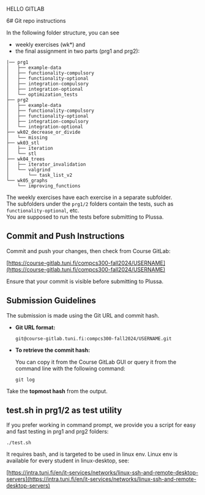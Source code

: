 HELLO GITLAB

6# Git repo instructions

In the following folder structure, you can see 
- weekly exercises (wk*) and 
- the final assignment in two parts (prg1 and prg2):

```
|── prg1
│   ├── example-data
│   ├── functionality-compulsory
│   ├── functionality-optional
│   ├── integration-compulsory
│   ├── integration-optional
│   └── optimization_tests
├── prg2
│   ├── example-data
│   ├── functionality-compulsory
│   ├── functionality-optional
│   ├── integration-compulsory
│   └── integration-optional
├── wk02_decrease_or_divide
│   └── missing
├── wk03_stl
│   ├── iteration
│   └── stl
├── wk04_trees
│   ├── iterator_invalidation
│   └── valgrind
│       └── task_list_v2
└── wk05_graphs
    └── improving_functions
```



The weekly exercises have each exercise in a separate subfolder.  
The subfolders under the `prg1/2` folders contain the tests, such as `functionality-optional`, etc.  
You are supposed to run the tests before submitting to Plussa.

## Commit and Push Instructions

Commit and push your changes, then check from Course GitLab:

[https://course-gitlab.tuni.fi/compcs300-fall2024/USERNAME](https://course-gitlab.tuni.fi/compcs300-fall2024/USERNAME)

Ensure that your commit is visible before submitting to Plussa.

## Submission Guidelines

The submission is made using the Git URL and commit hash.

- **Git URL format:**

  ```
  git@course-gitlab.tuni.fi:compcs300-fall2024/USERNAME.git
  ```

- **To retrieve the commit hash:**
  
  You can copy it from the Course GitLab GUI or query it from the command line with the following command:

  ```
  git log
  ```

Take the **topmost hash** from the output.


## test.sh in prg1/2 as test utility

If you prefer working in command prompt, we provide you a script for easy and fast testing in prg1 and prg2 folders: 

  ```
  ./test.sh
  ```


It requires bash, and is targeted to be used in linux env. Linux env is available for every student
in linux-desktop, see:

[https://intra.tuni.fi/en/it-services/networks/linux-ssh-and-remote-desktop-servers](https://intra.tuni.fi/en/it-services/networks/linux-ssh-and-remote-desktop-servers)
